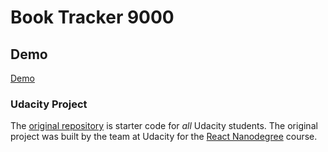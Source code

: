 # Book Tracker 9000

## Demo

[Demo](https://samsonloftin.github.io/book-tracker-9000/)

### Udacity Project

The [original repository](https://github.com/udacity/reactnd-project-myreads-starter) is starter code for _all_ Udacity students. The original project was built by the team at Udacity for the [React Nanodegree](https://www.udacity.com/course/react-nanodegree--nd019) course.

